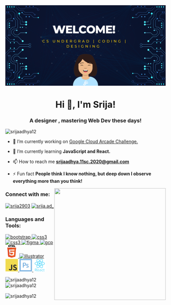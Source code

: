 <img src="banner.png" height:200px>



<h1 align="center">Hi 👋, I'm Srija!</h1>
<h3 align="center">A designer , mastering Web Dev these days!</h3>

<p align="left"> <img src="https://komarev.com/ghpvc/?username=srijaadhya12&label=Profile%20views&color=0e75b6&style=flat" alt="srijaadhya12" /> </p>

- 🔭 I’m currently working on [Google Cloud Arcade Challenge.](https://www.cloudskillsboost.google/public_profiles/6f72a244-40df-435a-825b-720bd5686b2a)

- 🌱 I’m currently learning **JavaScript and React.**

- 📫 How to reach me **srijaadhya.11sc.2020@gmail.com**

- ⚡ Fun fact **People think I know nothing, but deep down I observe everything more than you think!**

  <img align="right" height="350" width="350" alt="" src="https://camo.githubusercontent.com/f9a322c724f1cbb47a2bbb5407a1abbd9b1f2a7481f0fce08bd177b59719e1b9/68747470733a2f2f6f63746f6465782e6769746875622e636f6d2f696d616765732f68756c615f6c6f6f705f6f63746f64657830332e676966" style="max-width: 100%;">


<h3 align="left">Connect with me:</h3>
<p align="left">
<a href="https://twitter.com/srija2903" target="blank"><img align="center" src="https://github.com/SrijaAdhya12/SrijaAdhya12/assets/113666002/0985b4a4-126d-44aa-93a6-ebf4ac6be4ce"
 alt="srija2903" height="30" width="40" /></a>
<a href="https://instagram.com/srija.ad_" target="blank"><img align="center" src="https://github.com/SrijaAdhya12/SrijaAdhya12/assets/113666002/b960ba11-f464-423c-9fe7-456c42b5fe70"
" alt="srija.ad_" height="30" width="40" /></a>
</p>

<h3 align="left">Languages and Tools:</h3>
<p align="left"> <a href="https://getbootstrap.com" target="_blank" rel="noreferrer"> <img src="https://github.com/SrijaAdhya12/SrijaAdhya12/assets/113666002/c6c05669-1980-44cb-a339-49f09e3f3291"
 alt="bootstrap" width="40" height="40"/> </a> <a href="https://www.cprogramming.com/" target="_blank" rel="noreferrer"> <img src="https://github.com/SrijaAdhya12/SrijaAdhya12/assets/113666002/91b311a5-c540-4385-9589-21366bc7afc2"
alt="css3" width="40" height="40"/> </a> <a href="https://www.figma.com/" target="_blank" rel="noreferrer"> 
  <a href="https://www.cprogramming.com/" target="_blank" rel="noreferrer"> <img src="https://github.com/SrijaAdhya12/SrijaAdhya12/assets/113666002/747e36aa-03f6-4fd9-8ae2-94e606bb21ff"
alt="css3" width="40" height="40"/> </a> <a href="https://www.figma.com/" target="_blank" rel="noreferrer">
  <img src="https://www.vectorlogo.zone/logos/figma/figma-icon.svg" alt="figma" width="40" height="40"/> </a> <a href="https://cloud.google.com" target="_blank" rel="noreferrer"> <img src="https://www.vectorlogo.zone/logos/google_cloud/google_cloud-icon.svg" alt="gcp" width="40" height="40"/> </a> <a href="https://www.w3.org/html/" target="_blank" rel="noreferrer"> <img src="https://raw.githubusercontent.com/devicons/devicon/master/icons/html5/html5-original-wordmark.svg" alt="html5" width="40" height="40"/> </a> <a href="https://www.adobe.com/in/products/illustrator.html" target="_blank" rel="noreferrer"> <img src="https://www.vectorlogo.zone/logos/adobe_illustrator/adobe_illustrator-icon.svg" alt="illustrator" width="40" height="40"/> </a> <a href="https://developer.mozilla.org/en-US/docs/Web/JavaScript" target="_blank" rel="noreferrer"> <img src="https://raw.githubusercontent.com/devicons/devicon/master/icons/javascript/javascript-original.svg" alt="javascript" width="40" height="40"/> </a> <a href="https://www.photoshop.com/en" target="_blank" rel="noreferrer"> <img src="https://raw.githubusercontent.com/devicons/devicon/master/icons/photoshop/photoshop-line.svg" alt="photoshop" width="40" height="40"/> </a> <a href="https://reactjs.org/" target="_blank" rel="noreferrer"> <img src="https://raw.githubusercontent.com/devicons/devicon/master/icons/react/react-original-wordmark.svg" alt="react" width="40" height="40"/> </a> </p>

<p><img align="left" src="https://github-readme-stats.vercel.app/api/top-langs?username=srijaadhya12&show_icons=true&locale=en&layout=compact" alt="srijaadhya12" /></p>

<p>&nbsp;<img align="center" src="https://github-readme-stats.vercel.app/api?username=srijaadhya12&show_icons=true&locale=en" alt="srijaadhya12" /></p>

<p><img align="center" src="https://github-readme-streak-stats.herokuapp.com/?user=srijaadhya12&" alt="srijaadhya12" /></p>

